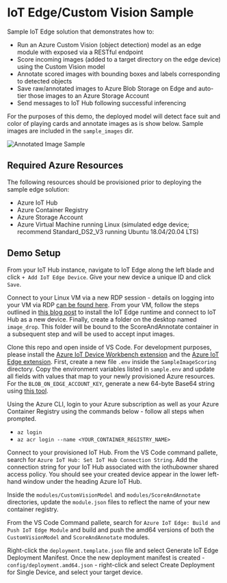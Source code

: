# IoT Edge/Custom Vision Sample
Sample IoT Edge solution that demonstrates how to: 
* Run an Azure Custom Vision (object detection) model as an edge module with exposed via a RESTful endpoint
* Score incoming images (added to a target directory on the edge device) using the Custom Vision model
* Annotate scored images with bounding boxes and labels corresponding to detected objects
* Save raw/annotated images to Azure Blob Storage on Edge and auto-tier those images to an Azure Storage Account
* Send messages to IoT Hub following successful inferencing

For the purposes of this demo, the deployed model will detect face suit and color of playing cards and annotate images as is show below. Sample images are included in the `sample_images` dir.

![Annotated Image Sample](img/IMG_2560_annotated.jpg?raw=true "Annotated Image Sample")

## Required Azure Resources
The following resources should be provisioned prior to deploying the sample edge solution:
* Azure IoT Hub
* Azure Container Registry
* Azure Storage Account
* Azure Virtual Machine running Linux (simulated edge device; recommend Standard_DS2_V3 running Ubuntu 18.04/20.04 LTS)

## Demo Setup
From your IoT Hub instance, navigate to IoT Edge along the left blade and click `+ Add IoT Edge Device`. Give your new device a unique ID and click `Save`.

Connect to your Linux VM via a new RDP session - details on logging into your VM via RDP [can be found here](https://docs.microsoft.com/en-us/azure/virtual-machines/linux/use-remote-desktop). From your VM, follow the steps outlined in [this blog post](https://pineview.io/blog/azure-iot-edge-nodejs/) to install the IoT Edge runtime and connect to IoT Hub as a new device. Finally, create a folder on the desktop named `image_drop`. This folder will be bound to the ScoreAndAnnotate container in a subsequent step and will be used to accept input images. 

Clone this repo and open inside of VS Code. For development purposes, please install the [Azure IoT Device Workbench extension](https://marketplace.visualstudio.com/items?itemName=vsciot-vscode.vscode-iot-workbench) and the [Azure IoT Edge extension](https://marketplace.visualstudio.com/items?itemName=vsciot-vscode.azure-iot-edge). First, create a new file `.env` inside the `SampleImageScoring` directory. Copy the environment variables listed in `sample.env` and update all fields with values that map to your newly provisioned Azure resources. For the `BLOB_ON_EDGE_ACCOUNT_KEY`, generate a new 64-byte Base64 string using [this tool](https://generate.plus/en/base64).

Using the Azure CLI, login to your Azure subscription as well as your Azure Container Registry using the commands below - follow all steps when prompted.
* `az login`
* `az acr login --name <YOUR_CONTAINER_REGISTRY_NAME>`

Connect to your provisioned IoT Hub. From the VS Code command pallete, search for `Azure IoT Hub: Set IoT Hub Connection String`. Add the connection string for your IoT Hub associated with the iothubowner shared access policy. You should see your created device appear in the lower left-hand window under the heading Azure IoT Hub.

Inside the `modules/CustomVisionModel` and `modules/ScoreAndAnnotate` directories, update the `module.json` files to reflect the name of your new container registry.

From the VS Code Command pallete, search for `Azure IoT Edge: Build and Push IoT Edge Module` and build and push the amd64 versions of both the `CustomVisionModel` and `ScoreAndAnnotate` modules. 

Right-click the `deployment.template.json` file and select Generate IoT Edge Deployment Manifest. Once the new deployment manifest is created - `config/deployment.amd64.json` - right-click and select Create Deployment for Single Device, and select your target device.



